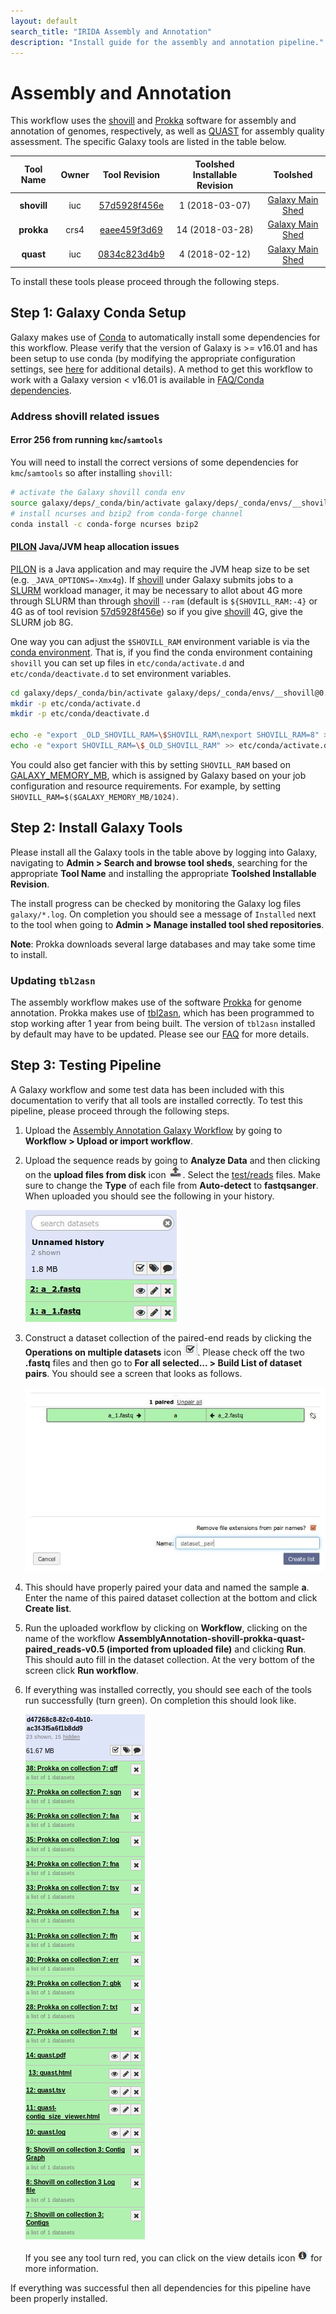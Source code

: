 ```yaml
---
layout: default
search_title: "IRIDA Assembly and Annotation"
description: "Install guide for the assembly and annotation pipeline."
---
```


Assembly and Annotation
=======================

This workflow uses the [shovill] and [Prokka][] software for assembly and annotation of genomes, respectively, as well as [QUAST] for assembly quality assessment.  The specific Galaxy tools are listed in the table below.

| Tool Name                  | Owner    | Tool Revision  | Toolshed Installable Revision | Toolshed             |
|:--------------------------:|:--------:|:--------------:|:-----------------------------:|:--------------------:|
| **shovill**                | iuc      | [57d5928f456e] | 1 (2018-03-07)                | [Galaxy Main Shed][] |
| **prokka**                 | crs4     | [eaee459f3d69] | 14 (2018-03-28)               | [Galaxy Main Shed][] |
| **quast**                  | iuc      | [0834c823d4b9] | 4 (2018-02-12)                | [Galaxy Main Shed][] |


To install these tools please proceed through the following steps.

## Step 1: Galaxy Conda Setup

Galaxy makes use of [Conda][conda] to automatically install some dependencies for this workflow.  Please verify that the version of Galaxy is >= v16.01 and has been setup to use conda (by modifying the appropriate configuration settings, see [here][galaxy-config] for additional details).  A method to get this workflow to work with a Galaxy version < v16.01 is available in [FAQ/Conda dependencies][].

### Address shovill related issues 

#### Error 256 from running `kmc`/`samtools` 

You will need to install the correct versions of some dependencies for `kmc`/`samtools` so after installing `shovill`: 

```bash
# activate the Galaxy shovill conda env
source galaxy/deps/_conda/bin/activate galaxy/deps/_conda/envs/__shovill@0.9.0
# install ncurses and bzip2 from conda-forge channel
conda install -c conda-forge ncurses bzip2
```

#### [PILON] Java/JVM heap allocation issues

[PILON] is a Java application and may require the JVM heap size to be set (e.g. `_JAVA_OPTIONS=-Xmx4g`).
If [shovill] under Galaxy submits jobs to a [SLURM] workload manager, it may be necessary to allot about 4G more through SLURM than through [shovill] `--ram` (default is `${SHOVILL_RAM:-4}` or 4G as of tool revision [57d5928f456e]) so if you give [shovill] 4G, give the SLURM job 8G.

One way you can adjust the `$SHOVILL_RAM` environment variable is via the [conda environment][]. That is, if you find the conda environment containing `shovill` you can set up files in `etc/conda/activate.d` and `etc/conda/deactivate.d` to set environment variables.

```bash
cd galaxy/deps/_conda/bin/activate galaxy/deps/_conda/envs/__shovill@0.9.0
mkdir -p etc/conda/activate.d
mkdir -p etc/conda/deactivate.d

echo -e "export _OLD_SHOVILL_RAM=\$SHOVILL_RAM\nexport SHOVILL_RAM=8" >> etc/conda/activate.d/shovill-ram.sh
echo -e "export SHOVILL_RAM=\$_OLD_SHOVILL_RAM" >> etc/conda/activate.d/shovill-ram.sh
```

You could also get fancier with this by setting `SHOVILL_RAM` based on [GALAXY_MEMORY_MB][], which is assigned by Galaxy based on your job configuration and resource requirements. For example, by setting `SHOVILL_RAM=$($GALAXY_MEMORY_MB/1024)`.


## Step 2: Install Galaxy Tools

Please install all the Galaxy tools in the table above by logging into Galaxy, navigating to **Admin > Search and browse tool sheds**, searching for the appropriate **Tool Name** and installing the appropriate **Toolshed Installable Revision**.

The install progress can be checked by monitoring the Galaxy log files `galaxy/*.log`.  On completion you should see a message of `Installed` next to the tool when going to **Admin > Manage installed tool shed repositories**.

**Note**: Prokka downloads several large databases and may take some time to install.

### Updating `tbl2asn`

The assembly workflow makes use of the software [Prokka][] for genome annotation.  Prokka makes use of [tbl2asn][], which has been programmed to stop working after 1 year from being built.  The version of `tbl2asn` installed by default may have to be updated. Please see our [FAQ][] for more details.


## Step 3: Testing Pipeline

A Galaxy workflow and some test data has been included with this documentation to verify that all tools are installed correctly.  To test this pipeline, please proceed through the following steps.

1. Upload the [Assembly Annotation Galaxy Workflow][] by going to **Workflow > Upload or import workflow**.
2. Upload the sequence reads by going to **Analyze Data** and then clicking on the **upload files from disk** icon ![upload-icon][].  Select the [test/reads][] files.  Make sure to change the **Type** of each file from **Auto-detect** to **fastqsanger**.  When uploaded you should see the following in your history.

    ![upload-history][]

3. Construct a dataset collection of the paired-end reads by clicking the **Operations on multiple datasets** icon ![datasets-icon][].  Please check off the two **.fastq** files and then go to **For all selected... > Build List of dataset pairs**.  You should see a screen that looks as follows.

    ![dataset-pair-screen][]

4. This should have properly paired your data and named the sample **a**.  Enter the name of this paired dataset collection at the bottom and click **Create list**.
5. Run the uploaded workflow by clicking on **Workflow**, clicking on the name of the workflow **AssemblyAnnotation-shovill-prokka-quast-paired_reads-v0.5 (imported from uploaded file)** and clicking **Run**.  This should auto fill in the dataset collection.  At the very bottom of the screen click **Run workflow**.
6. If everything was installed correctly, you should see each of the tools run successfully (turn green).  On completion this should look like.

    ![workflow-success][]

    If you see any tool turn red, you can click on the view details icon ![view-details-icon][] for more information.

If everything was successful then all dependencies for this pipeline have been properly installed.

[57d5928f456e]: https://toolshed.g2.bx.psu.edu/repos/iuc/shovill/rev/57d5928f456e
[eaee459f3d69]: https://toolshed.g2.bx.psu.edu/view/crs4/prokka/eaee459f3d69
[0834c823d4b9]: https://toolshed.g2.bx.psu.edu/view/iuc/quast/0834c823d4b9
[galaxy-config]: ../../setup#step-4-modify-configuration-file
[SLURM]: https://slurm.schedmd.com
[PILON]: https://www.ncbi.nlm.nih.gov/pmc/articles/PMC4237348/
[SPAdes]: http://bioinf.spbau.ru/spades
[shovill]: https://github.com/tseemann/shovill/
[Prokka]: http://www.vicbioinformatics.com/software.prokka.shtml
[QUAST]: http://quast.sourceforge.net/quast.html
[tbl2asn]: http://www.ncbi.nlm.nih.gov/genbank/tbl2asn2/
[Galaxy Main Shed]: http://toolshed.g2.bx.psu.edu/
[IRIDA Toolshed]: https://irida.corefacility.ca/galaxy-shed
[Assembly Annotation Galaxy Workflow]: ../test/assembly-annotation/assembly-annotation.ga
[upload-icon]: ../test/snvphyl/images/upload-icon.jpg
[test/reads]: ../test/assembly-annotation/reads
[upload-history]: ../test/assembly-annotation/images/upload-history.jpg
[datasets-icon]: ../test/snvphyl/images/datasets-icon.jpg
[dataset-pair-screen]: ../test/assembly-annotation/images/dataset-pair-screen.jpg
[workflow-success]: ../test/assembly-annotation/images/workflow-success.png
[view-details-icon]: ../test/snvphyl/images/view-details-icon.jpg
[FAQ]: ../../../faq/#tbl2asn-out-of-date
[conda]: https://conda.io/docs/intro.html
[bioconda]: https://bioconda.github.io/
[FAQ/Conda dependencies]: ../../../faq#installing-conda-dependencies-in-galaxy-versions--v1601
[conda environment]: https://conda.io/docs/user-guide/tasks/manage-environments.html#saving-environment-variables
[GALAXY_MEMORY_MB]: https://planemo.readthedocs.io/en/latest/writing_advanced.html#developing-for-clusters-galaxy-slots-galaxy-memory-mb-and-galaxy-memory-mb-per-slot